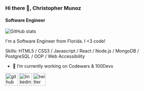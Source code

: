 ### Hi there 👋, Christopher Munoz
#### Software Engineer
![GitHub stats](https://github-readme-stats.vercel.app/api?username=ChrisMunozCodes&show_icons=true)  

I'm a Software Engineer from Florida. I <3 code!

Skills: HTML5 / CSS3 / Javascript / React / Node.js /  MongoDB / PostgreSQL / OOP / Web Accessibility

- 🔭 I’m currently working on Codewars & 100Devs 


[<img src='https://cdn.jsdelivr.net/npm/simple-icons@3.0.1/icons/github.svg' alt='github' height='40'>](https://github.com/ChrisMunozCodes)  [<img src='https://cdn.jsdelivr.net/npm/simple-icons@3.0.1/icons/linkedin.svg' alt='linkedin' height='40'>](https://www.linkedin.com/in/Chrismunozcodes/)  [<img src='https://cdn.jsdelivr.net/npm/simple-icons@3.0.1/icons/twitter.svg' alt='twitter' height='40'>](https://twitter.com/ChrisMunozCodes)  
